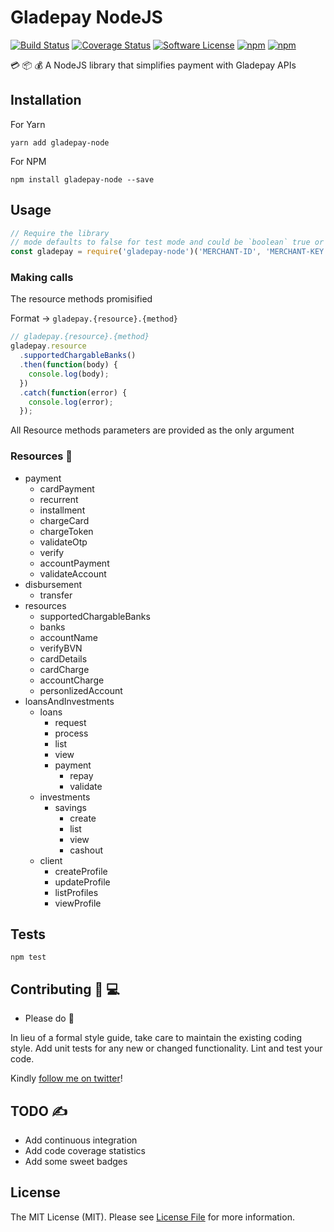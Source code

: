 # Gladepay NodeJS 

[![Build Status][ico-travis]][link-travis] [![Coverage Status][ico-coverage]][link-coverage] [![Software License][ico-license]](LICENSE.md) [![npm][ico-npm]][link-npm] [![npm][ico-downloads]][link-downloads]

💳 📦 💰 A NodeJS library that simplifies payment with Gladepay APIs

## Installation

  For Yarn
  ```
  yarn add gladepay-node
  ```
  For NPM
  ```
  npm install gladepay-node --save
  ```

## Usage

  ```js
  // Require the library
  // mode defaults to false for test mode and could be `boolean` true or false
  const gladepay = require('gladepay-node')('MERCHANT-ID', 'MERCHANT-KEY', mode);
  ```

### Making calls

  The resource methods promisified

  Format → `gladepay.{resource}.{method}`

  ```js
  // gladepay.{resource}.{method}
  gladepay.resource
    .supportedChargableBanks()
    .then(function(body) {
      console.log(body);
    })
    .catch(function(error) {
      console.log(error);
    });
  ```

  All Resource methods parameters are provided as the only argument


### Resources 📔

  * payment
    * cardPayment
    * recurrent
    * installment
    * chargeCard
    * chargeToken
    * validateOtp
    * verify
    * accountPayment
    * validateAccount
  * disbursement
    * transfer
  * resources
    * supportedChargableBanks
    * banks
    * accountName
    * verifyBVN
    * cardDetails
    * cardCharge
    * accountCharge
    * personlizedAccount
  * loansAndInvestments
    * loans
      * request
      * process
      * list
      * view
      * payment
        * repay
        * validate
    * investments
      * savings
        * create
        * list
        * view
        * cashout
    * client
      * createProfile
      * updateProfile
      * listProfiles
      * viewProfile


## Tests

  `npm test`


## Contributing 🎸 💻

* Please do 🧡

In lieu of a formal style guide, take care to maintain the existing coding style. Add unit tests for any new or changed functionality. Lint and test your code.

Kindly [follow me on twitter](https://twitter.com/itssadon)!

## TODO ✍

  * Add continuous integration
  * Add code coverage statistics
  * Add some sweet badges

## License

The MIT License (MIT). Please see [License File](LICENSE.md) for more information.

[ico-travis]: https://travis-ci.org/itssadon/gladepay-node.svg?branch=master
[ico-coverage]: https://coveralls.io/repos/github/itssadon/gladepay-node/badge.svg?branch=master
[ico-license]: https://img.shields.io/badge/license-MIT-brightgreen.svg
[ico-npm]: https://img.shields.io/npm/v/gladepay-node.svg
[ico-downloads]: https://img.shields.io/npm/dt/gladepay-node.svg

[link-travis]: https://travis-ci.org/itssadon/gladepay-node
[link-coverage]: https://coveralls.io/github/itssadon/gladepay-node?branch=master
[link-npm]: https://www.npmjs.com/package/gladepay-node
[link-downloads]: https://www.npmjs.com/package/gladepay-node

[link-author]: https://github.com/itssadon
[link-contributors]: ../../contributors
